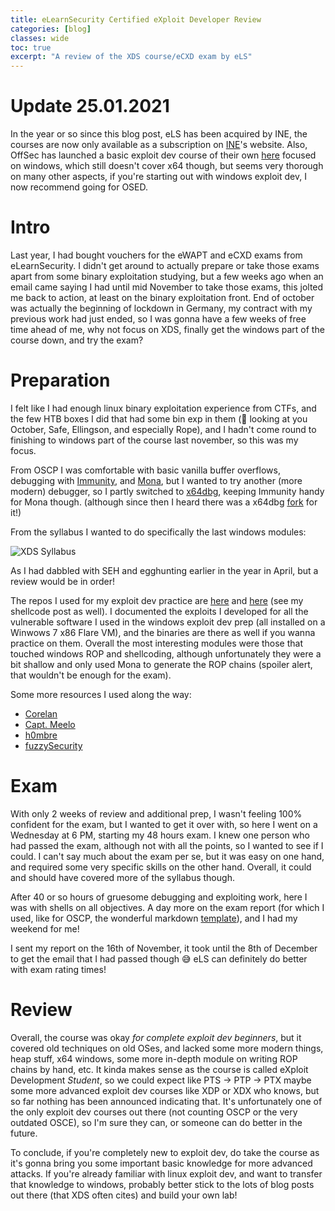```yaml
---
title: eLearnSecurity Certified eXploit Developer Review
categories: [blog]
classes: wide
toc: true
excerpt: "A review of the XDS course/eCXD exam by eLS"
---
```


# Update 25.01.2021

In the year or so since this blog post, eLS has been acquired by INE, the courses are now only available as a subscription on [INE](https://ine.com/)'s website. Also, OffSec has launched a basic exploit dev course of their own [here](https://www.offensive-security.com/exp301-osed/) focused on windows, which still doesn't cover x64 though, but seems very thorough on many other aspects, if you're starting out with windows exploit dev, I now recommend going for OSED.

# Intro

Last year, I had bought vouchers for the eWAPT and eCXD exams from eLearnSecurity. I didn't get around to actually prepare or take those exams apart from some binary exploitation studying, but a few weeks ago when an email came saying I had until mid November to take those exams, this jolted me back to action, at least on the binary exploitation front. End of october was actually the beginning of lockdown in Germany, my contract with my previous work had just ended, so I was gonna have a few weeks of free time ahead of me, why not focus on XDS, finally get the windows part of the course down, and try the exam?

# Preparation

I felt like I had enough linux binary exploitation experience from CTFs, and the few HTB boxes I did that had some bin exp in them (👀 looking at you October, Safe, Ellingson, and especially Rope), and I hadn't come round to finishing to windows part of the course last november, so this was my focus. 

From OSCP I was comfortable with basic vanilla buffer overflows, debugging with [Immunity](https://www.immunityinc.com/products/debugger/), and [Mona](https://www.corelan.be/index.php/2011/07/14/mona-py-the-manual/), but I wanted to try another (more modern) debugger, so I partly switched to [x64dbg](https://x64dbg.com/), keeping Immunity handy for Mona though. (although since then I heard there was a x64dbg [fork](https://github.com/x64dbg/mona) for it!)

From the syllabus I wanted to do specifically the last windows modules:

![XDS Syllabus]({{site.url}}/assets/images/xds-syllabus.png)

As I had dabbled with SEH and egghunting earlier in the year in April, but a review would be in order!

The repos I used for my exploit dev practice are [here](https://github.com/arty-hlr/exploitdev-practice) and [here](https://github.com/arty-hlr/shellcode-practice) (see my shellcode post as well). I documented the exploits I developed for all the vulnerable software I used in the windows exploit dev prep (all installed on a Winwows 7 x86 Flare VM), and the binaries are there as well if you wanna practice on them. Overall the most interesting modules were those that touched windows ROP and shellcoding, although unfortunately they were a bit shallow and only used Mona to generate the ROP chains (spoiler alert, that wouldn't be enough for the exam).

Some more resources I used along the way:

+ [Corelan](https://www.corelan.be/index.php/category/security/exploit-writing-tutorials/)
+ [Capt. Meelo](https://captmeelo.com/category/exploitdev)
+ [h0mbre](https://h0mbre.github.io/page8/)
+ [fuzzySecurity](http://www.fuzzysecurity.com/tutorials/expDev/1.html)

# Exam

With only 2 weeks of review and additional prep, I wasn't feeling 100% confident for the exam, but I wanted to get it over with, so here I went on a Wednesday at 6 PM, starting my 48 hours exam. I knew one person who had passed the exam, although not with all the points, so I wanted to see if I could. I can't say much about the exam per se, but it was easy on one hand, and required some very specific skills on the other hand. Overall, it could and should have covered more of the syllabus though.

After 40 or so hours of gruesome debugging and exploiting work, here I was with shells on all objectives. A day more on the exam report (for which I used, like for OSCP, the wonderful markdown [template](https://github.com/noraj/OSCP-Exam-Report-Template-Markdown)), and I had my weekend for me!

I sent my report on the 16th of November, it took until the 8th of December to get the email that I had passed though 😅 eLS can definitely do better with exam rating times!

# Review

Overall, the course was okay *for complete exploit dev beginners*, but it covered old techniques on old OSes, and lacked some more modern things, heap stuff, x64 windows, some more in-depth module on writing ROP chains by hand, etc. It kinda makes sense as the course is called eXploit Development *Student*, so we could expect like PTS -> PTP -> PTX maybe some more advanced exploit dev courses like XDP or XDX who knows, but so far nothing has been announced indicating that. It's unfortunately one of the only exploit dev courses out there (not counting OSCP or the very outdated OSCE), so I'm sure they can, or someone can do better in the future.

To conclude, if you're completely new to exploit dev, do take the course as it's gonna bring you some important basic knowledge for more advanced attacks. If you're already familiar with linux exploit dev, and want to transfer that knowledge to windows, probably better stick to the lots of blog posts out there (that XDS often cites) and build your own lab!
